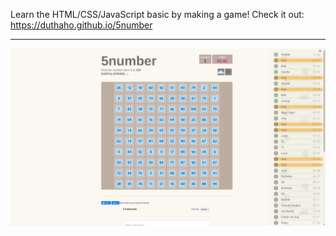 Learn the HTML/CSS/JavaScript basic by making a game!
Check it out: https://duthaho.github.io/5number

<hr />

<div style="text-align:center"><img src="./src/assets/site.png" /></div>
